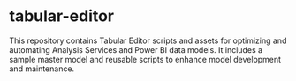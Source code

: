 # tabular-editor
This repository contains Tabular Editor scripts and assets for optimizing and automating Analysis Services and Power BI data models. It includes a sample master model and reusable scripts to enhance model development and maintenance.
